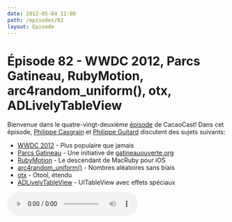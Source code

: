 ```yaml
---
date: 2012-05-04 12:00
path: /episodes/82
layout: Episode
---
```

# Épisode 82 - WWDC 2012, Parcs Gatineau, RubyMotion, arc4random_uniform(), otx, ADLivelyTableView
<p>Bienvenue dans le quatre-vingt-deuxième <a href="https://cacaocast.com/media/cacaocast_82.mp3" title="CocoaCast Cacao Episode 82">épisode</a> de CacaoCast! Dans cet épisode, <a href="http://www.twitter.com/philippec" title="Philippe Casgrain sur Twitter">Philippe Casgrain</a> et <a href="http://www.twitter.com/philippeguitard" title="Philippe Guitard sur Twitter">Philippe Guitard</a> discutent des sujets suivants:</p>
<ul><li><a href="https://developer.apple.com/wwdc/" title="WWDC 2012">WWDC 2012</a> - Plus populaire que jamais</li>
<li><a href="http://apps.casgrain.com/ParcsGat/" title="Parcs Gatineau">Parcs Gatineau</a> - Une initiative de <a href="http://parcs.gatineauouverte.org/" title="gatineauouverte.org">gatineauouverte.org</a></li>
<li><a href="http://www.rubymotion.com/" title="RubyMotion">RubyMotion</a> - Le descendant de MacRuby pour iOS</li>
<li><a href="http://www.opensource.apple.com/source/OpenSSH/OpenSSH-166/openssh/openbsd-compat/bsd-arc4random.c" title="arc4random_uniform()">arc4random_uniform()</a> - Nombres aléatoires sans biais</li>
<li><a href="http://otx.osxninja.com/otwtf.html" title="otx">otx</a> - Otool, étendu</li>
<li><a href="https://github.com/applidium/ADLivelyTableView" title="ADLivelyTableView">ADLivelyTableView</a> - UITableView avec effets spéciaux</li>
</ul>
<p><audio controls><source src="https://cacaocast.com/media/cacaocast_82.mp3" type="audio/mpeg"><source src="https://cacaocast.com/media/cacaocast_82.mp3" type="audio/mp4">Votre navigateur ne supporte pas l'élément audio / Your browser does not support the audio element.</audio></p>
